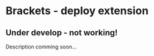 Brackets - deploy extension
=======

Under develop - not working!
-------

Description comming soon...